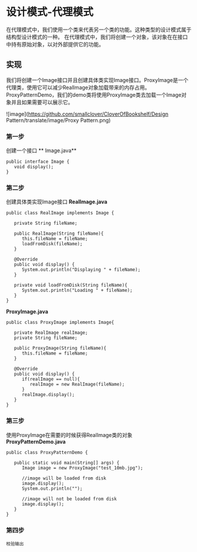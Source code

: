 
# 设计模式-代理模式


在代理模式中，我们使用一个类来代表另一个类的功能。这种类型的设计模式属于结构型设计模式的一种。
在代理模式中，我们将创建一个对象，该对象在在接口中持有原始对象，以对外部提供它的功能。

## 实现

我们将创建一个Image接口并且创建具体类实现Image接口。ProxyImage是一个代理类，使用它可以减少RealImage对象加载带来的内存占用。
ProxyPatternDemo，我们的demo类将使用ProxyImage类去加载一个Image对象并且如果需要可以展示它。
 
![image](https://github.com/smallclover/CloverOfBookshelf/Design Pattern/translate/image/Proxy Pattern.png)

### 第一步

创建一个接口
** Image.java**

    public interface Image {
       void display();
    }

### 第二步

创建具体类实现Image接口
**RealImage.java**

    public class RealImage implements Image {
    
       private String fileName;
    
       public RealImage(String fileName){
          this.fileName = fileName;
          loadFromDisk(fileName);
       }
    
       @Override
       public void display() {
          System.out.println("Displaying " + fileName);
       }
    
       private void loadFromDisk(String fileName){
          System.out.println("Loading " + fileName);
       }
    }

**ProxyImage.java**

    public class ProxyImage implements Image{
    
       private RealImage realImage;
       private String fileName;
    
       public ProxyImage(String fileName){
          this.fileName = fileName;
       }
    
       @Override
       public void display() {
          if(realImage == null){
             realImage = new RealImage(fileName);
          }
          realImage.display();
       }
    }

### 第三步

使用ProxyImage在需要的时候获得RealImage类的对象
**ProxyPatternDemo.java**

    public class ProxyPatternDemo {
    	
       public static void main(String[] args) {
          Image image = new ProxyImage("test_10mb.jpg");
    
          //image will be loaded from disk
          image.display(); 
          System.out.println("");
          
          //image will not be loaded from disk
          image.display(); 	
       }
    }

### 第四步


```
校验输出
```

